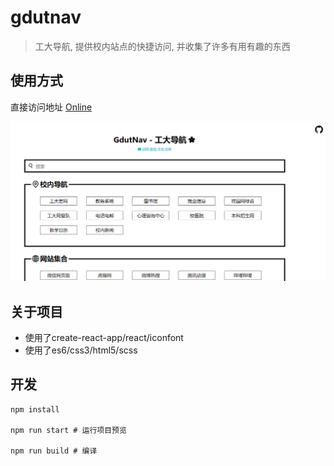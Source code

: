# gdutnav
> 工大导航, 提供校内站点的快捷访问, 并收集了许多有用有趣的东西
## 使用方式
直接访问地址 [Online](https://brenner8023.github.io)

![image](./src/static/images/show.png)
## 关于项目
- 使用了create-react-app/react/iconfont
- 使用了es6/css3/html5/scss
## 开发
```npm
npm install

npm run start # 运行项目预览

npm run build # 编译
```
